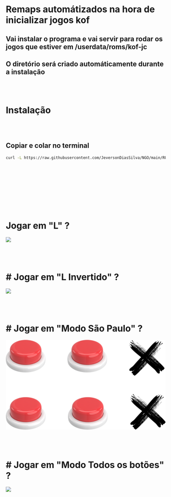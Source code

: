 <h1>Remaps automátizados na hora de inicializar jogos kof</h1>
<h2>Vai instalar o programa e vai servir para rodar os jogos que estiver em /userdata/roms/kof-jc</h2>
<h2>O diretório será criado automáticamente durante a instalação</h2>
<br><br>

# Instalação
<br><br>
<h2>Copiar e colar no terminal</h2>

```bash
curl -L https://raw.githubusercontent.com/JeversonDiasSilva/NGO/main/RUN.sh | bash
```
<br><br><br><br><br><br><br><br>
# Jogar em "L" ?
![](./img/L1.png)
<br><br><br><br>

# # Jogar em "L Invertido" ?
![](./img/L2.png)
<br><br><br><br>

# # Jogar em "Modo São Paulo" ?
![](./img/SP.png)
<br><br><br><br>

# # Jogar em "Modo Todos os botões" ?
![](./img/TODOS.png)
<br><br>
